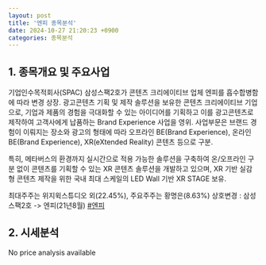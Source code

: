 ```yaml
---
layout: post
title: '엔피 종목분석'
date: 2024-10-27 21:20:23 +0900
categories: 종목분석
---
```


## 1. 종목개요 및 주요사업

기업인수목적회사(SPAC) 삼성스팩2호가 콘텐츠 크리에이티브 업체 엔피를 흡수합병함에 따라 변경 상장. 광고콘텐츠 기획 및 제작 솔루션을 보유한 콘텐츠 크리에이티브 기업으로, 기업과 제품의 경험을 극대화할 수 있는 아이디어를 기획하고 이를 광고콘텐츠로 제작하여 고객사에게 납품하는 Brand Experience 사업을 영위. 사업부문은 브랜드 경험이 이뤄지는 장소와 광고의 형태에 따라 오프라인 BE(Brand Experience), 온라인 BE(Brand Experience), XR(eXtended Reality) 콘텐츠 등으로 구분. 

특히, 메타버스의 환경까지 실시간으로 적용 가능한 솔루션을 구축하여 온/오프라인 구분 없이 콘텐츠를 기획할 수 있는 XR 콘텐츠 솔루션을 개발하고 있으며, XR 기반 실감형 콘텐츠 제작을 위한 국내 최대 스케일의 LED Wall 기반 XR STAGE 보유.

최대주주는 위지윅스튜디오 외(22.45%), 주요주주는 황명은(8.63%) 상호변경 : 삼성스팩2호 -> 엔피(21년8월)
[#엔피](#)

## 2. 시세분석

No price analysis available
